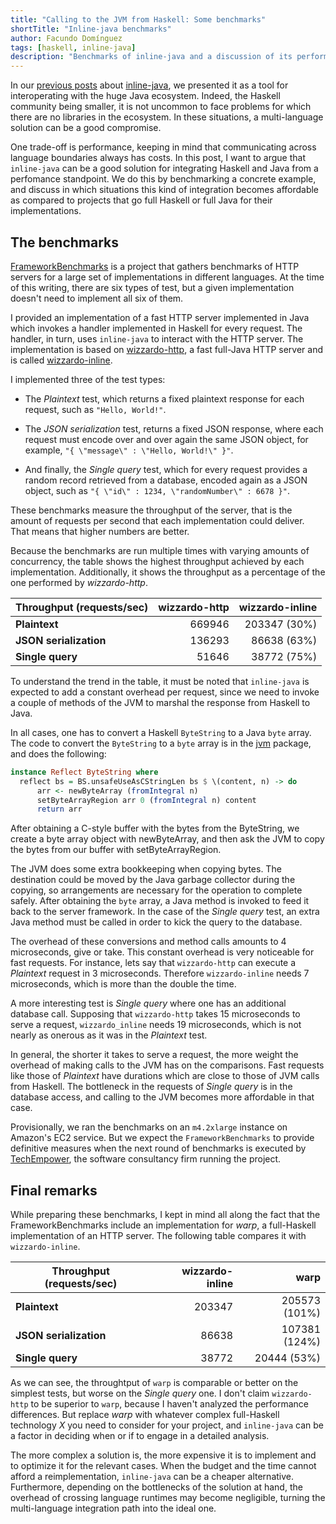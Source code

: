 ```yaml
---
title: "Calling to the JVM from Haskell: Some benchmarks"
shortTitle: "Inline-java benchmarks"
author: Facundo Domínguez
tags: [haskell, inline-java]
description: "Benchmarks of inline-java and a discussion of its performance trade-offs."
---
```


In our [previous posts][previous-posts] about [inline-java][inline-java], we
presented it as a tool for interoperating with the huge Java ecosystem. Indeed,
the Haskell community being smaller, it is not uncommon to face problems for
which there are no libraries in the ecosystem. In these situations, a
multi-language solution can be a good compromise.

One trade-off is performance, keeping in mind that communicating across language boundaries always
has costs. In this post, I want to argue that `inline-java` can be a good
solution for integrating Haskell and Java from a perfomance standpoint. We do
this by benchmarking a concrete example, and discuss in which situations this
kind of integration becomes affordable as compared to projects that go full
Haskell or full Java for their implementations.

## The benchmarks

[FrameworkBenchmarks][framework-benchmarks] is a project that gathers
benchmarks of HTTP servers for a large set of implementations in different
languages. At the time of this writing, there are six types of test, but a
given implementation doesn't need to implement all six of them.

I provided an implementation of a fast HTTP server implemented in Java which
invokes a handler implemented in Haskell for every request. The handler, in
turn, uses `inline-java` to interact
with the HTTP server. The implementation is based on [wizzardo-http][wizzardo],
a fast full-Java HTTP server and is called
[wizzardo-inline][wizzardo-inline].

I implemented three of the test types:

- The _Plaintext_ test, which returns a fixed plaintext response for each
  request, such as `"Hello, World!"`.

- The _JSON serialization_ test, returns a fixed JSON response, where each
  request must encode over and over again the same JSON object, for example,
  `"{ \"message\" : \"Hello, World!\" }"`.

- And finally, the _Single query_ test, which for every request provides a
  random record retrieved from a database, encoded again as a JSON object, such
  as `"{ \"id\" : 1234, \"randomNumber\" : 6678 }"`.

These benchmarks measure the throughput of the server, that is the amount of
requests per second that each implementation could deliver. That means that
higher numbers are better.

Because the benchmarks are run multiple times with varying
amounts of concurrency, the table shows the highest throughput achieved
by each implementation. Additionally, it shows the throughput as a
percentage of the one performed by _wizzardo-http_.

<center>

| Throughput (requests/sec) | wizzardo-http | wizzardo-inline |
| ------------------------- | ------------: | --------------: |
| **Plaintext**             |        669946 |    203347 (30%) |
| **JSON serialization**    |        136293 |     86638 (63%) |
| **Single query**          |         51646 |     38772 (75%) |

</center>

To understand the trend in the table, it must be noted that `inline-java` is
expected to add a constant overhead per request, since we need to invoke a
couple of methods of the JVM to marshal the response from Haskell to Java.

In all cases, one has to convert a Haskell `ByteString` to a Java `byte`
array. The code to convert the `ByteString` to a `byte` array is in the
[jvm][jvm-package] package, and does the following:

```Haskell
instance Reflect ByteString where
  reflect bs = BS.unsafeUseAsCStringLen bs $ \(content, n) -> do
      arr <- newByteArray (fromIntegral n)
      setByteArrayRegion arr 0 (fromIntegral n) content
      return arr
```

After obtaining a C-style buffer with the bytes from the ByteString,
we create a byte array object with newByteArray, and then ask the
JVM to copy the bytes from our buffer with setByteArrayRegion.

The JVM does some extra bookkeeping when copying bytes. The destination
could be moved by the Java garbage collector during the copying, so
arrangements are necessary for the operation to complete safely.
After obtaining the `byte` array, a Java method is invoked to feed
it back to the server framework. In the case of the _Single query_ test, an
extra Java method must be called in order to kick the query to the database.

The overhead of these conversions and method calls amounts to 4 microseconds,
give or take. This constant overhead is very noticeable for fast requests. For
instance, lets say that `wizzardo-http` can execute a _Plaintext_ request in 3
microseconds. Therefore `wizzardo-inline` needs 7 microseconds, which is more
than the double the time.

A more interesting test is _Single query_ where one has an additional database
call. Supposing that `wizzardo-http` takes 15 microseconds to serve a request,
`wizzardo_inline` needs 19 microseconds, which is not nearly as onerous as it
was in the _Plaintext_ test.

In general, the shorter it takes to serve a request, the more weight
the overhead of making calls to the JVM has on the comparisons. Fast
requests like those of _Plaintext_ have durations which are close to
those of JVM calls from Haskell. The
bottleneck in the requests of _Single query_ is in the database
access, and calling to the JVM becomes more affordable in that case.

Provisionally, we ran the benchmarks on an `m4.2xlarge` instance on
Amazon's EC2 service. But we expect the `FrameworkBenchmarks`
to provide definitive measures when the next round of benchmarks is
executed by [TechEmpower][round18], the software consultancy firm running
the project.

## Final remarks

While preparing these benchmarks, I kept in mind all along the fact that
the FrameworkBenchmarks include an implementation for _warp_,
a full-Haskell implementation of an HTTP server. The following table
compares it with `wizzardo-inline`.

<center>

| Throughput (requests/sec) | wizzardo-inline |          warp |
| ------------------------- | --------------: | ------------: |
| **Plaintext**             |          203347 | 205573 (101%) |
| **JSON serialization**    |           86638 | 107381 (124%) |
| **Single query**          |           38772 |   20444 (53%) |

</center>

As we can see, the throughtput of `warp` is comparable or better on the
simplest tests, but worse on the _Single query_ one.
I don't claim `wizzardo-http` to be superior to `warp`, because I haven't
analyzed the performance differences. But replace _warp_ with whatever
complex full-Haskell technology _X_ you need to consider for your
project, and `inline-java` can be a factor in deciding when or if to
engage in a detailed analysis.

The more complex a solution is, the more expensive it is to implement
and to optimize it for the relevant cases. When the budget and the time cannot
afford a reimplementation, `inline-java` can be a cheaper
alternative. Furthermore, depending on the bottlenecks of the solution
at hand, the overhead of crossing language runtimes may become
negligible, turning the multi-language integration path into the ideal one.

[previous-posts]: https://www.tweag.io/tag/inline-java.html
[framework-benchmarks]: https://www.techempower.com/benchmarks
[inline-java]: https://github.com/tweag/inline-java
[jvm-package]: https://github.com/tweag/inline-java/tree/master/jvm
[round18]: https://www.techempower.com/blog/2019/07/09/framework-benchmarks-round-18/
[wizzardo]: https://github.com/wizzardo/webery
[wizzardo-inline]: https://github.com/TechEmpower/FrameworkBenchmarks/tree/master/frameworks/Haskell/wizzardo-inline
